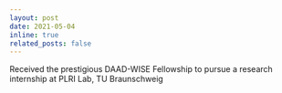 ```yaml
---
layout: post
date: 2021-05-04
inline: true
related_posts: false
---
```


Received the prestigious DAAD-WISE Fellowship to pursue a research internship at PLRI Lab, TU Braunschweig





